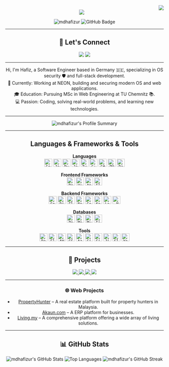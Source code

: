 <img align="right" src="https://visitor-badge.laobi.icu/badge?page_id=mdhafizur">

<p align="center">

  <a href="https://git.io/typing-svg">
    <img src="https://readme-typing-svg.herokuapp.com/?lines=Hello,+There!+👋;This+is+Hafiz....;Nice+to+meet+you!&center=true&size=30">
  </a>

  <p align="center">
    <img src="https://komarev.com/ghpvc/?username=mdhafizur&label=Profile+Views&color=brightgreen&style=flat" alt="mdhafizur" />
    <img src="https://img.shields.io/github/followers/mdhafizur?label=Followers&style=flat&logo=github" alt="GitHub Badge">
  </p>
</p>

<hr>


<h2 align="center">🤝 Let's Connect</h2>
<p align="center">
  <a href="https://www.linkedin.com/in/mdhafizur98/"><img src="https://img.shields.io/badge/LinkedIn-mdhafizur98-blue?style=flat&logo=linkedin" /></a>
  <a href="mailto:hafizur.upm@gmail.com"><img src="https://img.shields.io/badge/Email-hafizur.upm@gmail.com-red?style=flat&logo=gmail" /></a>
</p>

<hr>

<p align="center">
  Hi, I'm Hafiz, a Software Engineer based in Germany 🇩🇪, specializing in OS security 🛡️ and full-stack development.
  <br>
  🔭 Currently: Working at NEON, building and securing modern OS and web applications.
  <br>
  🎓 Education: Pursuing MSc in Web Engineering at TU Chemnitz 📚.
  <br>
  💻 Passion: Coding, solving real-world problems, and learning new technologies.
</p>

<hr>

<p align="center">
  <img src="https://github-profile-summary-cards.vercel.app/api/cards/profile-details?username=mdhafizur&theme=radical" alt="mdhafizur's Profile Summary" />
</p>

<hr>

<h2 align="center">Languages & Frameworks & Tools</h2>

<p align="center">
  <strong>Languages</strong> <br>
  <a href="https://go.dev/"><code><img title="Go" height="25" src="https://cdn.jsdelivr.net/gh/devicons/devicon/icons/go/go-original.svg"></code></a>
  <a href="https://www.java.com/"><code><img title="Java" height="25" src="https://cdn.jsdelivr.net/gh/devicons/devicon/icons/java/java-original.svg"></code></a>
  <a href="https://www.python.org/"><code><img title="Python" height="25" src="https://cdn.jsdelivr.net/gh/devicons/devicon/icons/python/python-original.svg"></code></a>
  <a href="https://developer.mozilla.org/en-US/docs/Web/JavaScript"><code><img title="JavaScript" height="25" src="https://cdn.jsdelivr.net/gh/devicons/devicon/icons/javascript/javascript-original.svg"></code></a>
  <a href="https://www.typescriptlang.org/"><code><img title="TypeScript" height="25" src="https://cdn.jsdelivr.net/gh/devicons/devicon/icons/typescript/typescript-original.svg"></code></a>
  <a href="https://isocpp.org/"><code><img title="C++" height="25" src="https://cdn.jsdelivr.net/gh/devicons/devicon/icons/cplusplus/cplusplus-original.svg"></code></a>
  <a href="https://learn.microsoft.com/en-us/dotnet/csharp/"><code><img title="C#" height="25" src="https://cdn.jsdelivr.net/gh/devicons/devicon/icons/csharp/csharp-original.svg"></code></a>
  <a href="https://www.php.net/"><code><img title="PHP" height="25" src="https://cdn.jsdelivr.net/gh/devicons/devicon/icons/php/php-original.svg"></code></a>
  <a href="https://dart.dev/"><code><img title="Dart" height="25" src="https://cdn.jsdelivr.net/gh/devicons/devicon/icons/dart/dart-original.svg"></code></a>
</p>

<p align="center">
  <strong>Frontend Frameworks</strong> <br>
  <a href="https://reactjs.org/"><code><img title="React" height="25" src="https://cdn.jsdelivr.net/gh/devicons/devicon/icons/react/react-original.svg"></code></a>
  <a href="https://vuejs.org/"><code><img title="Vue.js" height="25" src="https://cdn.jsdelivr.net/gh/devicons/devicon/icons/vuejs/vuejs-original.svg"></code></a>
  <a href="https://angular.io/"><code><img title="Angular" height="25" src="https://cdn.jsdelivr.net/gh/devicons/devicon/icons/angularjs/angularjs-original.svg"></code></a>
  <a href="https://flutter.dev/"><code><img title="Flutter" height="25" src="https://cdn.jsdelivr.net/gh/devicons/devicon/icons/flutter/flutter-original.svg"></code></a>
</p>

<p align="center">
  <strong>Backend Frameworks</strong> <br>
  <a href="https://spring.io/projects/spring-boot"><code><img title="Spring Boot" height="25" src="https://cdn.jsdelivr.net/gh/devicons/devicon/icons/spring/spring-original.svg"></code></a>
  <a href="https://www.djangoproject.com/"><code><img title="Django" height="25" src="https://static.cdnlogo.com/logos/d/63/django.svg"></code></a>
  <a href="https://flask.palletsprojects.com/"><code><img title="Flask" height="25" src="https://cdn.jsdelivr.net/gh/devicons/devicon/icons/flask/flask-original.svg"></code></a>
  <a href="https://nestjs.com/"><code><img title="NestJS" height="25" src="https://www.vectorlogo.zone/logos/nestjs/nestjs-icon.svg"></code></a>
  <a href="https://go.dev/"><code><img title="Go" height="25" src="https://cdn.jsdelivr.net/gh/devicons/devicon/icons/go/go-original.svg"></code></a>
  <a href="https://kotlinlang.org/"><code><img title="Kotlin" height="25" src="https://cdn.jsdelivr.net/gh/devicons/devicon/icons/kotlin/kotlin-original.svg"></code></a>
  <a href="https://laravel.com/"><code><img title="Laravel" height="25" src="https://www.vectorlogo.zone/logos/laravel/laravel-icon.svg"></code></a>
  <a href="https://learn.microsoft.com/en-us/dotnet/core/"><code><img title=".NET Core" height="25" src="https://cdn.jsdelivr.net/gh/devicons/devicon/icons/dotnetcore/dotnetcore-original.svg"></code></a>
</p>


<p align="center">
  <strong>Databases</strong> <br>
  <a href="https://www.postgresql.org/"><code><img title="PostgreSQL" height="25" src="https://cdn.jsdelivr.net/gh/devicons/devicon/icons/postgresql/postgresql-original.svg"></code></a>
  <a href="https://www.mongodb.com/"><code><img title="MongoDB" height="25" src="https://cdn.jsdelivr.net/gh/devicons/devicon/icons/mongodb/mongodb-original.svg"></code></a>
  <a href="https://www.mysql.com/"><code><img title="MySQL" height="25" src="https://cdn.jsdelivr.net/gh/devicons/devicon/icons/mysql/mysql-original.svg"></code></a>
  <a href="https://firebase.google.com/"><code><img title="Firebase" height="25" src="https://cdn.jsdelivr.net/gh/devicons/devicon/icons/firebase/firebase-plain.svg"></code></a>
</p>

<p align="center">
  <strong>Tools</strong> <br>
  <a href="https://www.docker.com/"><code><img title="Docker" height="25" src="https://cdn.jsdelivr.net/gh/devicons/devicon/icons/docker/docker-original.svg"></code></a>
   <a href="https://www.elastic.co/"><code><img title="Elastic" height="25" src="https://www.vectorlogo.zone/logos/elastic/elastic-icon.svg"></code></a>
  <a href="https://aws.amazon.com/"><code><img title="AWS" height="25" src="https://www.vectorlogo.zone/logos/amazon_aws/amazon_aws-icon.svg"></code></a>
  <a href="https://cloud.google.com/"><code><img title="GCP" height="25" src="https://cdn.jsdelivr.net/gh/devicons/devicon/icons/googlecloud/googlecloud-original.svg"></code></a>
  <a href="https://azure.microsoft.com/"><code><img title="Azure" height="25" src="https://cdn.jsdelivr.net/gh/devicons/devicon/icons/azure/azure-original.svg"></code></a>
  <a href="https://git-scm.com/"><code><img title="Git" height="25" src="https://cdn.jsdelivr.net/gh/devicons/devicon/icons/git/git-original.svg"></code></a>
  <a href="https://about.gitlab.com/"><code><img title="GitLab" height="25" src="https://cdn.jsdelivr.net/gh/devicons/devicon/icons/gitlab/gitlab-original.svg"></code></a>
  <a href="https://www.atlassian.com/software/jira"><code><img title="Jira" height="25" src="https://cdn.jsdelivr.net/gh/devicons/devicon/icons/jira/jira-original.svg"></code></a>
  <a href="https://slack.com/"><code><img title="Slack" height="25" src="https://cdn.jsdelivr.net/gh/devicons/devicon/icons/slack/slack-original.svg"></code></a>
  <a href="https://www.jetbrains.com/youtrack/"><code><img title="YouTrack" height="25" src="https://www.vectorlogo.zone/logos/jetbrains/jetbrains-icon.svg"></code></a>
</p>

<hr>

<h2 align="center">🚀 Projects</h2>
<p align="center">
  <a href="https://github.com/mdhafizur/bitdeposit-backend-app">
    <img src="https://github-readme-stats.vercel.app/api/pin/?username=mdhafizur&repo=bitdeposit-backend-app&theme=radical" />
  </a>
  <a href="https://github.com/mdhafizur/dotnet-twillio-voice-integration">
    <img src="https://github-readme-stats.vercel.app/api/pin/?username=mdhafizur&repo=dotnet-twillio-voice-integration&theme=radical" />
  </a>
  <a href="https://github.com/mdhafizur/youthconnect-frontend">
    <img src="https://github-readme-stats.vercel.app/api/pin/?username=mdhafizur&repo=youthconnect-frontend&theme=radical" />
  </a>
  <a href="https://github.com/mdhafizur/youthconnect-backend">
    <img src="https://github-readme-stats.vercel.app/api/pin/?username=mdhafizur&repo=youthconnect-backend&theme=radical" />
  </a>
</p>

<hr>

<h3 align="center">🌐 Web Projects</h3>
<ul align="center">
  <li><a href="https://www.propertyhunter.com.my/">PropertyHunter</a> – A real estate platform built for property hunters in Malaysia.</li>
  <li><a href="https://akaun.com/">Akaun.com</a> – A ERP platform for businesses.</li>
  <li><a href="http://living.my/">Living.my</a> – A comprehensive platform offering a wide array of living solutions.</li>
</ul>

<hr>

<h2 align="center">📊 GitHub Stats</h2>
<p align="center">
  <img src="https://github-readme-stats.vercel.app/api?username=mdhafizur&show_icons=true&theme=radical" alt="mdhafizur's GitHub Stats" />
  <img src="https://github-readme-stats.vercel.app/api/top-langs/?username=mdhafizur&layout=compact&theme=radical" alt="Top Languages" />
  <img src="https://github-readme-streak-stats.herokuapp.com/?user=mdhafizur&theme=radical" alt="mdhafizur's GitHub Streak" />
</p>

